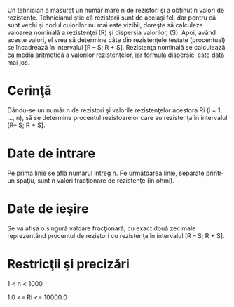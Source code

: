 Un tehnician a măsurat un număr mare n de rezistori şi a obţinut n valori de rezistenţe. Tehnicianul ştie că rezistorii sunt de acelaşi fel, dar pentru că sunt vechi şi codul culorilor nu mai este vizibil, doreşte să calculeze valoarea nominală a rezistenţei (R) şi dispersia valorilor, (S). Apoi, având aceste valori, el vrea să determine câte din rezistenţele testate (procentual) se încadrează în intervalul [R – S; R + S]. Rezistenţa nominală se calculează ca media aritmetică a valorilor rezistenţelor, iar formula dispersiei este dată mai jos.

# Cerinţă
Dându-se un număr n de rezistori şi valorile rezistenţelor acestora Ri (i = 1, ..., n), să se determine procentul rezistoarelor care au rezistenţa în intervalul [R– S; R + S].

# Date de intrare
Pe prima linie se află numărul întreg n. Pe următoarea linie, separate printr-un spaţiu, sunt n valori fracţionare de rezistenţe (în ohmi).

# Date de ieşire
Se va afişa o singură valoare fracţionară, cu exact două zecimale reprezentând procentul de rezistori cu rezistenţa în intervalul [R – S; R + S].

# Restricţii şi precizări
1 < n < 1000

1.0 <= Ri <= 10000.0 
